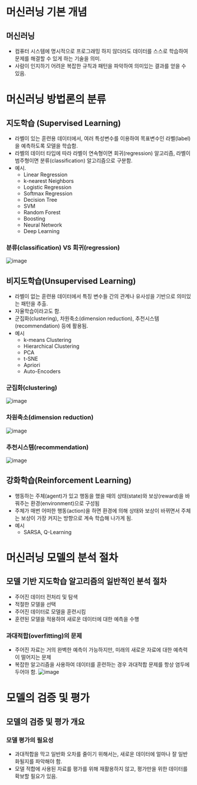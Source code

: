 # 머신러닝 기본 개념
## 머신러닝
- 컴퓨터 시스템에 명시적으로 프로그래밍 하지 않더라도 데이터를 스스로 학습하여 문제를 해결할 수 있게 하는 기술을 의미.
- 사람이 인지하기 어려운 복잡한 규칙과 패턴을 파악하여 의미있는 결과를 얻을 수 있음.

# 머신러닝 방법론의 분류
## 지도학습 (Supervised Learning)
- 라벨이 있는 훈련용 데이터에서, 여러 특성변수를 이용하여 목표변수인 라벨(label)을 예측하도록 모델을 학습함.
- 라벨의 데이터 타입에 따라 라벨이 연속형이면 회귀(regression) 알고리즘, 라벨이 범주형이면 분류(classification) 알고리즘으로 구분함.
- 예시.
  - Linear Regression
  - k-nearest Neighbors
  - Logistic Regression
  - Softmax Regression
  - Decision Tree
  - SVM
  - Random Forest
  - Boosting
  - Neural Network
  - Deep Learning

### 분류(classification) VS 회귀(regression)
![image](https://user-images.githubusercontent.com/82266289/235177964-86797833-017c-4f40-ae2b-1b466b332584.png)

## 비지도학습(Unsupervised Learning)
- 라벨이 없는 훈련용 데이터에서 특징 변수들 간의 관계나 유사성을 기반으로 의미있는 패턴을 추출.
- 자율학습이라고도 함.
- 군집화(clustering), 차원축소(dimension reduction), 추천시스템(recommendation) 등에 활용됨.
- 예시
  - k-means Clustering
  - Hierarchical Clustering
  - PCA
  - t-SNE
  - Apriori
  - Auto-Encoders

### 군집화(clustering)
![image](https://user-images.githubusercontent.com/82266289/235178485-61e91edc-a9e9-43a0-945f-f64a41500040.png)

### 차원축소(dimension reduction)
![image](https://user-images.githubusercontent.com/82266289/235178546-06f185e2-d670-4043-b202-4b450ad6c6d3.png)

### 추천시스템(recommendation)
![image](https://user-images.githubusercontent.com/82266289/235178755-74576b88-5535-4b86-9b11-3131e417266d.png)

## 강화학습(Reinforcement Learning)
- 행동하는 주체(agent)가 있고 행동을 했을 때의 상태(state)와 보상(reward)을 바꿔주는 환경(environment)으로 구성됨
- 주체가 매번 어떠한 행동(action)을 하면 환경에 의해 상태와 보상이 바뀌면서 주체는 보상이 가장 커지는 방향으로 계속 학습해 나가게 됨.
- 예시
  - SARSA, Q-Learning

# 머신러닝 모델의 분석 절차
## 모델 기반 지도학습 알고리즘의 일반적인 분석 절차
- 주어진 데이터 전처리 및 탐색
- 적절한 모델을 선택
- 주어진 데이터로 모델을 훈련시킴
- 훈련된 모델을 적용하여 새로운 데이터에 대한 예측을 수행

### 과대적합(overfitting)의 문제
- 주어진 자료는 거의 완벽한 예측이 가능하지만, 미래의 새로운 자료에 대한 예측력이 떨어지는 문제
- 복잡한 알고리즘을 사용하여 데이터를 훈련하는 경우 과대적합 문제를 항상 염두에 두어야 함.
![image](https://user-images.githubusercontent.com/82266289/235179603-552f45c9-3043-453f-8096-56e04535304d.png)

# 모델의 검증 및 평가
## 모델의 검증 및 평가 개요
### 모델 평가의 필요성
- 과대적합을 막고 일반화 오차를 줄이기 위해서는, 새로운 데이터에 얼마나 잘 일반화될지를 파악해야 함.
- 모델 적합에 사용된 자료를 평가를 위해 재활용하지 않고, 평가만을 위한 데이터를 확보할 필요가 있음.


